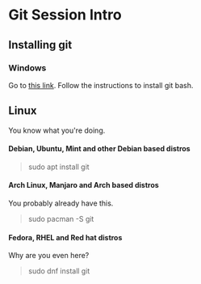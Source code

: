 # Git Session Intro

## Installing git

### Windows

Go to [this link](https://git-scm.com/download/win). Follow the instructions to install git bash.

## Linux

You know what you're doing.

#### Debian, Ubuntu, Mint and other Debian based distros

> sudo apt install git

#### Arch Linux, Manjaro and Arch based distros

You probably already have this.
> sudo pacman -S git

#### Fedora, RHEL and Red hat distros

Why are you even here?
> sudo dnf install git
